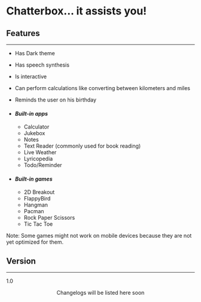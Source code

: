 # Chatterbox... it assists you!

## Features

* * *

*   Has Dark theme
*   Has speech synthesis
*   Is interactive
*   Can perform calculations like converting between kilometers and miles
*   Reminds the user on his birthday

*   #### _Built-in apps_

    *   Calculator
    *   Jukebox
    *   Notes
    *   Text Reader (commonly used for book reading)
    *   Live Weather
    *   Lyricopedia
    *   Todo/Reminder
*   #### _Built-in games_

    *   2D Breakout
    *   FlappyBird
    *   Hangman
    *   Pacman
    *   Rock Paper Scissors
    *   Tic Tac Toe

Note: Some games might not work on mobile devices because they are not yet optimized for them.

## Version

* * *

1.0  

<center>Changelogs will be listed here soon</center>
